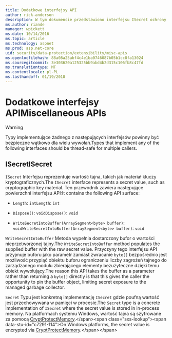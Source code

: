 ```yaml
---
title: Dodatkowe interfejsy API
author: rick-anderson
description: W tym dokumencie przedstawiono interfejsu ISecret ochrony danych platformy ASP.NET Core.
ms.author: riande
manager: wpickett
ms.date: 10/14/2016
ms.topic: article
ms.technology: aspnet
ms.prod: asp.net-core
uid: security/data-protection/extensibility/misc-apis
ms.openlocfilehash: 88a08a25abf4c4e1ba0746087b05b1cc8fa13024
ms.sourcegitcommit: 3e303620a125325bb9abd4b2d315c106fb8c47fd
ms.translationtype: MT
ms.contentlocale: pl-PL
ms.lasthandoff: 01/19/2018
---
```

# <a name="miscellaneous-apis"></a><span data-ttu-id="c7291-103">Dodatkowe interfejsy API</span><span class="sxs-lookup"><span data-stu-id="c7291-103">Miscellaneous APIs</span></span>

<a name="data-protection-extensibility-mics-apis"></a>

>[!WARNING]
> <span data-ttu-id="c7291-104">Typy implementujące żadnego z następujących interfejsów powinny być bezpieczne wątkowo dla wielu wywołań.</span><span class="sxs-lookup"><span data-stu-id="c7291-104">Types that implement any of the following interfaces should be thread-safe for multiple callers.</span></span>

## <a name="isecret"></a><span data-ttu-id="c7291-105">ISecret</span><span class="sxs-lookup"><span data-stu-id="c7291-105">ISecret</span></span>

<span data-ttu-id="c7291-106">`ISecret` Interfejsu reprezentuje wartość tajna, takich jak materiał kluczy kryptograficznych.</span><span class="sxs-lookup"><span data-stu-id="c7291-106">The `ISecret` interface represents a secret value, such as cryptographic key material.</span></span> <span data-ttu-id="c7291-107">Ten przewodnik zawiera następujące powierzchni interfejsu API:</span><span class="sxs-lookup"><span data-stu-id="c7291-107">It contains the following API surface:</span></span>

* <span data-ttu-id="c7291-108">`Length`: `int`</span><span class="sxs-lookup"><span data-stu-id="c7291-108">`Length`: `int`</span></span>

* <span data-ttu-id="c7291-109">`Dispose()`: `void`</span><span class="sxs-lookup"><span data-stu-id="c7291-109">`Dispose()`: `void`</span></span>

* <span data-ttu-id="c7291-110">`WriteSecretIntoBuffer(ArraySegment<byte> buffer)`: `void`</span><span class="sxs-lookup"><span data-stu-id="c7291-110">`WriteSecretIntoBuffer(ArraySegment<byte> buffer)`: `void`</span></span>

<span data-ttu-id="c7291-111">`WriteSecretIntoBuffer` Metoda wypełnia dostarczony bufor o wartości nieprzetworzonej tajny.</span><span class="sxs-lookup"><span data-stu-id="c7291-111">The `WriteSecretIntoBuffer` method populates the supplied buffer with the raw secret value.</span></span> <span data-ttu-id="c7291-112">Przyczyny tego interfejsu API przyjmuje buforu jako parametr zamiast zwracanie `byte[]` bezpośrednio jest możliwość przypiąć obiektu buforu ograniczeniu liczby zagrożeń tajnego do zarządzanego modułu zbierającego elementy bezużyteczne dzięki temu obiekt wywołujący.</span><span class="sxs-lookup"><span data-stu-id="c7291-112">The reason this API takes the buffer as a parameter rather than returning a `byte[]` directly is that this gives the caller the opportunity to pin the buffer object, limiting secret exposure to the managed garbage collector.</span></span>

<span data-ttu-id="c7291-113">`Secret` Typu jest konkretną implementację `ISecret` gdzie poufną wartość jest przechowywana w pamięci w procesie.</span><span class="sxs-lookup"><span data-stu-id="c7291-113">The `Secret` type is a concrete implementation of `ISecret` where the secret value is stored in in-process memory.</span></span> <span data-ttu-id="c7291-114">Na platformach systemu Windows, wartość tajna są szyfrowane za pomocą [CryptProtectMemory](https://msdn.microsoft.com/library/windows/desktop/aa380262(v=vs.85).aspx).</span><span class="sxs-lookup"><span data-stu-id="c7291-114">On Windows platforms, the secret value is encrypted via [CryptProtectMemory](https://msdn.microsoft.com/library/windows/desktop/aa380262(v=vs.85).aspx).</span></span>
